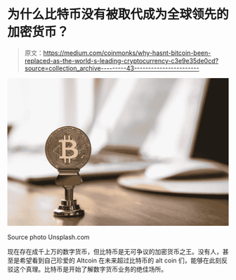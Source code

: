 # 为什么比特币没有被取代成为全球领先的加密货币？

> 原文：<https://medium.com/coinmonks/why-hasnt-bitcoin-been-replaced-as-the-world-s-leading-cryptocurrency-c3e9e35de0cd?source=collection_archive---------43----------------------->

![](img/4d64f1af79123494b5542534735afb67.png)

Source photo Unsplash.com

现在存在成千上万的数字货币，但比特币是无可争议的加密货币之王。没有人，甚至是希望看到自己珍爱的 Altcoin 在未来超过比特币的 alt coin 们，能够在此刻反驳这个真理。比特币是开始了解数字货币业务的绝佳场所。